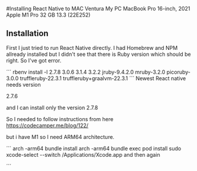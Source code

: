 #Installing React Native to MAC Ventura
My PC
MacBook Pro
16-inch, 2021
Apple M1 Pro
32 GB
13.3 (22E252)


## Installation
First I just tried to run React Native directly. I had Homebrew and NPM allready installed but I didn't see that there is Ruby version which should be right. So I've got error.

´´´
rbenv install -l
2.7.8
3.0.6
3.1.4
3.2.2
jruby-9.4.2.0
mruby-3.2.0
picoruby-3.0.0
truffleruby-22.3.1
truffleruby+graalvm-22.3.1
´´´
Newest React native needs version

2.7.6

and I can install only the version 2.7.8

So I needed to follow instructions from here https://codecamper.me/blog/122/

but i have M1 so I need ARM64 architecture.

´´´
arch -arm64 bundle install
arch -arm64 bundle exec pod install
sudo xcode-select --switch /Applications/Xcode.app
and then again

´´´
